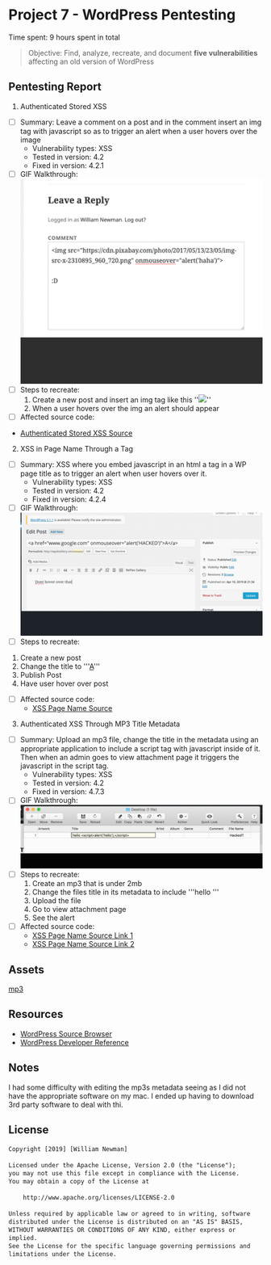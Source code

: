 # Project 7 - WordPress Pentesting

Time spent: 9 hours spent in total

> Objective: Find, analyze, recreate, and document **five vulnerabilities** affecting an old version of WordPress

## Pentesting Report

1. Authenticated Stored XSS
  - [ ] Summary: Leave a comment on a post and in the comment insert an img tag with javascript so as to trigger an alert when a user hovers over the image
    - Vulnerability types: XSS
    - Tested in version: 4.2
    - Fixed in version: 4.2.1 
  - [ ] GIF Walkthrough:![](XSS1.gif) 
  - [ ] Steps to recreate:
    1. Create a new post and insert an img tag like this ''<img src="https://cdn.pixabay.com/photo/2017/05/13/23/05/img-src-x-2310895_960_720.png" onmouseover="alert('haha')">''
    2. When a user hovers over the img an alert should appear
  - [ ] Affected source code:
  - [Authenticated Stored XSS Source](https://core.trac.wordpress.org/browser/branches/4.2/src/wp-admin/includes/image.php)

2. XSS in Page Name Through a Tag  
  - [ ] Summary: XSS where you embed javascript in an html a tag in a WP page title as to trigger an alert when user hovers over it.
    - Vulnerability types: XSS
    - Tested in version: 4.2
    - Fixed in version: 4.2.4
  - [ ] GIF Walkthrough:![](XSS2.gif)
  - [ ] Steps to recreate:
  1. Create a new post
  2. Change the title to '''<a href="www.google.com" onmouseover="alert('HACKED')">A</a>'''
  3. Publish Post
  4. Have user hover over post
  - [ ] Affected source code:
    - [XSS Page Name Source](https://core.trac.wordpress.org/browser/branches/4.2/src/wp-includes/kses.php)

3. Authenticated XSS Through MP3 Title Metadata 
  - [ ] Summary: Upload an mp3 file, change the title in the metadata using an appropriate application to include a script tag with javascript inside of it. Then when an admin goes to view attachment page it triggers the javascript in the script tag.
    - Vulnerability types: XSS
    - Tested in version: 4.2
    - Fixed in version: 4.7.3
  - [ ] GIF Walkthrough:![](XSS3.gif)
  - [ ] Steps to recreate:
    1. Create an mp3 that is under 2mb
    2. Change the files title in its metadata to include '''hello <script>alert('hello');</script>'''
    3. Upload the file
    4. Go to view attachment page
    5. See the alert
  - [ ] Affected source code:
    - [XSS Page Name Source Link 1](https://core.trac.wordpress.org/browser/branches/4.2/src/wp-includes/media.php)
    - [XSS Page Name Source Link 2](https://core.trac.wordpress.org/browser/branches/4.2/src/wp-includes/js/mediaelement/wp-playlist.js)

## Assets
[mp3](HackedT.mp3)

## Resources

- [WordPress Source Browser](https://core.trac.wordpress.org/browser/)
- [WordPress Developer Reference](https://developer.wordpress.org/reference/)


## Notes

I had some difficulty with editing the mp3s metadata seeing as I did not have the appropriate software on my mac. I ended up having to download 3rd party software to deal with thi.

## License

    Copyright [2019] [William Newman]

    Licensed under the Apache License, Version 2.0 (the "License");
    you may not use this file except in compliance with the License.
    You may obtain a copy of the License at

        http://www.apache.org/licenses/LICENSE-2.0

    Unless required by applicable law or agreed to in writing, software
    distributed under the License is distributed on an "AS IS" BASIS,
    WITHOUT WARRANTIES OR CONDITIONS OF ANY KIND, either express or implied.
    See the License for the specific language governing permissions and
    limitations under the License.


